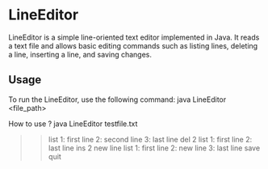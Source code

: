 # LineEditor

LineEditor is a simple line-oriented text editor implemented in Java. It reads a text file and allows basic editing commands such as listing lines, deleting a line, inserting a line, and saving changes.

## Usage

To run the LineEditor, use the following command:
java LineEditor <file_path>

How to use ?
java LineEditor testfile.txt
>> list
1: first line
2: second line
3: last line
>> del 2
>> list
1: first line
2: last line
>> ins 2 new line
>> list
1: first line
2: new line
3: last line
>> save
>> quit

